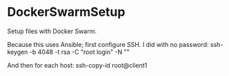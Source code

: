 # DockerSwarmSetup
Setup files with Docker Swarm.

Because this uses Ansible; first configure SSH. I did with no password:
ssh-keygen -b 4048 -t rsa -C "root login" -N ""

And then for each host:
ssh-copy-id root@client1
